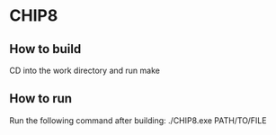 # CHIP8




## How to build
CD into the work directory and run make

## How to run
Run the following command after building: ./CHIP8.exe PATH/TO/FILE